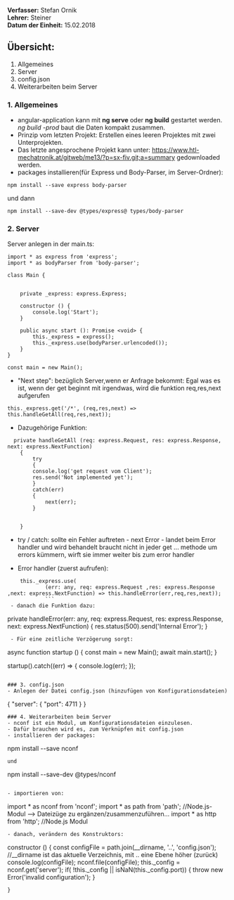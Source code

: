 **Verfasser:** Stefan Ornik   
**Lehrer:** Steiner   
**Datum der Einheit:** 15.02.2018
   
## Übersicht: 
1. Allgemeines
2. Server 
3. config.json
4. Weiterarbeiten beim Server

### 1. Allgemeines
- angular-application kann mit **ng serve** oder **ng build** gestartet werden. _ng build -prod_ baut die Daten kompakt zusammen.
- Prinzip vom letzten Projekt: Erstellen eines leeren Projektes mit zwei Unterprojekten.
- Das letzte angesprochene Projekt kann unter: https://www.htl-mechatronik.at/gitweb/me13/?p=sx-fiv.git;a=summary gedownloaded werden.
- packages installieren(für Express und Body-Parser, im Server-Ordner): 
```
npm install --save express body-parser
```
und dann
```
npm install --save-dev @types/express@ types/body-parser
```
### 2. Server
Server anlegen in der main.ts:
```
import * as express from 'express';
import * as bodyParser from 'body-parser';

class Main {

   
    private _express: express.Express;

    constructor () {
        console.log('Start');
    }

    public async start (): Promise <void> {
        this._express = express();
        this._express.use(bodyParser.urlencoded());
    }
}

const main = new Main();
```
- "Next step": bezüglich Server,wenn er Anfrage bekommt: Egal was es ist, wenn der get beginnt mit irgendwas, wird die funktion req,res,next aufgerufen

```
this._express.get('/*', (req,res,next) => this.handleGetAll(req,res,next));
```
- Dazugehörige Funktion:
```
  private handleGetAll (req: express.Request, res: express.Response, next: express.NextFunction)
    {
        try
        {
        console.log('get request vom Client');
        res.send('Not implemented yet');
        }
        catch(err)
        {
            next(err);
        }

        
    }
 ```
 - try / catch:  sollte ein Fehler auftreten - next Error - landet beim Error handler und wird behandelt
  braucht nicht in jeder get ... methode um errors kümmern, wirft sie immer weiter bis zum error handler
  
  - Error handler (zuerst aufrufen):
```
    this._express.use(
            (err: any, req: express.Request ,res: express.Response ,next: express.NextFunction) => this.handleError(err,req,res,next));
            ```
 - danach die Funktion dazu:
```
  private handleError(err: any, req: express.Request, res: express.Response, next: express.NextFunction)
    {
            res.status(500).send('Internal Error');
    }
```
 - Für eine zeitliche Verzögerung sorgt:
```
 async function startup () {
    const main = new Main();
    await main.start();
}

startup().catch((err) => {
    console.log(err);
});
```
 
### 3. config.json
- Anlegen der Datei config.json (hinzufügen von Konfigurationsdateien)
```
{
    "server": {
        "port": 4711
    }
}
```
### 4. Weiterarbeiten beim Server
- nconf ist ein Modul, um Konfigurationsdateien einzulesen.
- Dafür brauchen wird es, zum Verknüpfen mit config.json
- installieren der packages:
```
npm install --save nconf
```
und
```
npm install --save-dev @types/nconf
```

- importieren von:
```
import * as nconf from 'nconf';
import * as path from 'path'; //Node.js-Modul --> Dateizüge zu ergänzen/zusammenzuführen...
import * as http from 'http'; //Node.js Modul
```
- danach, verändern des Konstruktors:
```
 constructor () {
        const configFile = path.join(__dirname, '..', 'config.json'); //__dirname ist das aktuelle Verzeichnis, mit .. eine Ebene höher (zurück)
        console.log(configFile);
        nconf.file(configFile);
        this._config = nconf.get('server');
        if( !this._config || isNaN(this._config.port)) {
            throw new Error('invalid configuration');
        }

    }
```

